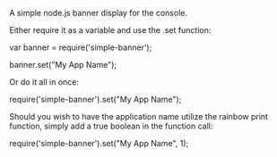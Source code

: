 A simple node.js banner display for the console.


Either require it as a variable and use the .set function:

var banner = require('simple-banner');

banner.set("My App Name");


Or do it all in once:

require('simple-banner').set("My App Name");


Should you wish to have the application name utilize the rainbow print function,
simply add a true boolean in the function call:


require('simple-banner').set("My App Name", 1);
